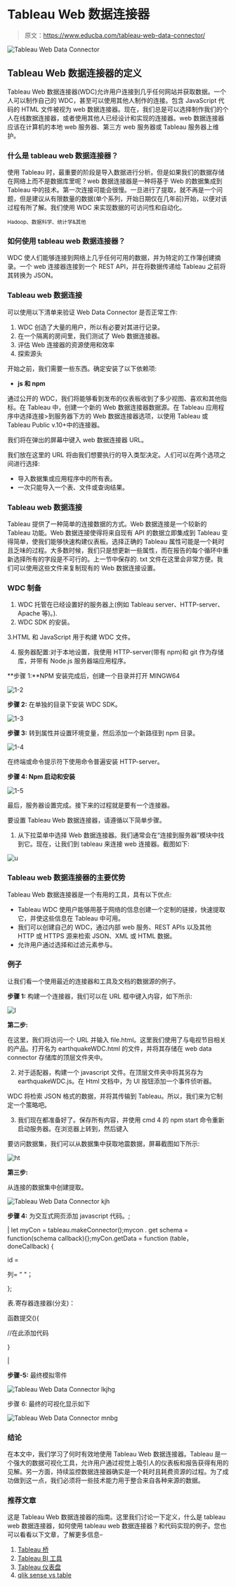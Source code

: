 # Tableau Web 数据连接器

> 原文：<https://www.educba.com/tableau-web-data-connector/>

![Tableau Web Data Connector](img/92fc9062eb0557016f31102074aaec81.png)



## Tableau Web 数据连接器的定义

Tableau Web 数据连接器(WDC)允许用户连接到几乎任何网站并获取数据。一个人可以制作自己的 WDC，甚至可以使用其他人制作的连接。包含 JavaScript 代码的 HTML 文件被视为 web 数据连接器。现在，我们总是可以选择制作我们的个人在线数据连接器，或者使用其他人已经设计和实现的连接器。web 数据连接器应该在计算机的本地 web 服务器、第三方 web 服务器或 Tableau 服务器上维护。

### 什么是 tableau web 数据连接器？

使用 Tableau 时，最重要的阶段是导入数据进行分析。但是如果我们的数据存储在网络上而不是数据库里呢？web 数据连接器是一种将基于 Web 的数据集成到 Tableau 中的技术。第一次连接可能会很慢。一旦进行了提取，就不再是一个问题，但是建议从有限数量的数据(单个系列，开始日期仅在几年前)开始，以便对该过程有所了解。我们使用 WDC 来实现数据的可访问性和自动化。

<small>Hadoop、数据科学、统计学&其他</small>

### 如何使用 tableau web 数据连接器？

WDC 使人们能够连接到网络上几乎任何可用的数据，并为特定的工作簿创建摘录。一个 web 连接器连接到一个 REST API，并在将数据传递给 Tableau 之前将其转换为 JSON。

### Tableau web 数据连接

可以使用以下清单来验证 Web Data Connector 是否正常工作:

1.  WDC 创造了大量的用户，所以有必要对其进行记录。
2.  在一个隔离的房间里，我们测试了 Web 数据连接器。
3.  评估 Web 连接器的资源使用和效率
4.  探索源头

开始之前，我们需要一些东西。确定安装了以下依赖项:

*   **js 和 npm**

通过公开的 WDC，我们将能够看到发布的仪表板收到了多少视图、喜欢和其他指标。在 Tableau 中，创建一个新的 Web 数据连接器数据源。在 Tableau 应用程序中选择连接>到服务器下方的 Web 数据连接器选项，以使用 Tableau 或 Tableau Public v.10+中的连接器。

我们将在弹出的屏幕中键入 web 数据连接器 URL。

我们放在这里的 URL 将由我们想要执行的导入类型决定。人们可以在两个选项之间进行选择:

*   导入数据集或应用程序中的所有表。
*   一次只能导入一个表、文件或查询结果。

### Tableau web 数据连接

Tableau 提供了一种简单的连接数据的方式。Web 数据连接是一个较新的 Tableau 功能。Web 数据连接使得将来自现有 API 的数据立即集成到 Tableau 变得简单，使我们能够快速构建仪表板。选择正确的 Tableau 属性可能是一个耗时且乏味的过程。大多数时候，我们只是想更新一些属性，而在报告的每个循环中重新选择所有的字段是不可行的。上一节中保存的. txt 文件在这里会非常方便。我们可以使用这些文件来复制现有的 Web 数据连接设置。

### WDC 制备

1.  WDC 托管在已经设置好的服务器上(例如 Tableau server、HTTP-server、Apache 等)。).
2.  WDC SDK 的安装。

3.HTML 和 JavaScript 用于构建 WDC 文件。

4.  服务器配置:对于本地设置，我使用 HTTP-server(带有 npm)和 git 作为存储库，并带有 Node.js 服务器端应用程序。

**步骤 1:**NPM 安装完成后，创建一个目录并打开 MINGW64

![1-2](img/4abd4c260f23d449cd9a81910f6fb40e.png)



**步骤 2:** 在单独的目录下安装 WDC SDK。

![1-3](img/7e5162c725dffb9e3e379d55fbe6ba52.png)



**步骤 3:** 转到属性并设置环境变量，然后添加一个新路径到 npm 目录。

![1-4](img/920083e772463136b88f980d00bed72c.png)



在终端或命令提示符下使用命令普遍安装 HTTP-server。

**步骤 4: Npm 启动和安装**

![1-5](img/c00034f5a1cc857ca6e2c93af8d0b752.png)



最后，服务器设置完成。接下来的过程就是要有一个连接器。

要设置 Tableau Web 数据连接器，请遵循以下简单步骤。

1.  从下拉菜单中选择 Web 数据连接器。我们通常会在“连接到服务器”模块中找到它。现在，让我们到 tableau 来连接 web 连接器。截图如下:

![u](img/ef8916cb954670338481bf5af6e0971c.png)



### Tableau web 数据连接器的主要优势

Tableau Web 数据连接器是一个有用的工具，具有以下优点:

*   Tableau WDC 使用户能够用基于网络的信息创建一个定制的链接，快速提取它，并使这些信息在 Tableau 中可用。
*   我们可以创建自己的 WDC，通过内部 web 服务、REST APIs 以及其他 HTTP 或 HTTPS 源来检索 JSON、XML 或 HTML 数据。
*   允许用户通过选择和过滤元素参与。

### 例子

让我们看一个使用最近的连接器和工具及文档的数据源的例子。

**步骤 1:** 构建一个连接器，我们可以在 URL 框中键入内容，如下所示:

![l](img/829b2d4e676a0053289e4014170c5bd7.png)



**第二步:**

在这里，我们将访问一个 URL 并输入 file.html。这里我们使用了与电视节目相关的产品。打开名为 earthquakeWDC.html 的文件，并将其存储在 web data connector 存储库的顶层文件夹中。

2.  对于适配器，构建一个 javascript 文件。在顶层文件夹中将其另存为 earthquakeWDC.js。在 Html 文档中，为 UI 按钮添加一个事件侦听器。

WDC 将检索 JSON 格式的数据，并将其传输到 Tableau。所以，我们来为它制定一个策略吧。

3.  我们现在都准备好了。保存所有内容，并使用 cmd 4 的 npm start 命令重新启动服务器。在浏览器上转到，然后键入

要访问数据集，我们可以从数据集中获取地震数据，屏幕截图如下所示:

![ht](img/4eec5a40425d2ff690071245d1825b78.png)



**第三步:**

从连接的数据集中创建提取。

![Tableau Web Data Connector kjh](img/92103c56f59417fd76e34f13db6bdf54.png)



**步骤 4:** 为交互式网页添加 javascript 代码。;

| let myCon = tableau.makeConnector();mycon . get schema = function(schema callback){};myCon.getData = function (table，doneCallback) {

id =

列= " "；

};

表.寄存器连接器(分支)：

函数提交(){

//在此添加代码

}

 |

**步骤-5:** 最终模拟零件

![Tableau Web Data Connector lkjhg](img/6c544a1e81c4292afd8e2d9dbc173402.png)



步骤 6: 最终的可视化显示如下

![Tableau Web Data Connector mnbg](img/2c5011984eef997b544bb646c57cec18.png)



### 结论

在本文中，我们学习了何时有效地使用 Tableau Web 数据连接器。Tableau 是一个强大的数据可视化工具，允许用户通过视觉上吸引人的仪表板和报告获得有用的见解。另一方面，持续监控数据连接器确实是一个耗时且耗费资源的过程。为了成功做到这一点，我们必须将一些技术能力用于整合来自各种来源的数据。

### 推荐文章

这是 Tableau Web 数据连接器的指南。这里我们讨论一下定义，什么是 tableau web 数据连接器，如何使用 tableau web 数据连接器？和代码实现的例子。您也可以看看以下文章，了解更多信息–

1.  [Tableau 桥](https://www.educba.com/tableau-bridge/)
2.  [Tableau BI 工具](https://www.educba.com/tableau-bi-tool/)
3.  [Tableau 仪表盘](https://www.educba.com/tableau-dashboard-with-examples/)
4.  [qlik sense vs table](https://www.educba.com/qlik-sense-vs-tableau/)






